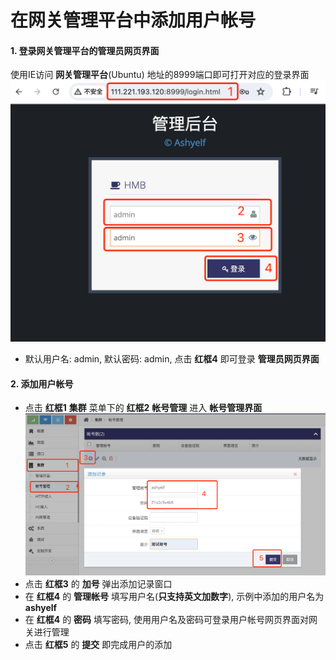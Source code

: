 

# 在网关管理平台中添加用户帐号

#### 1. 登录网关管理平台的管理员网页界面

使用IE访问 **网关管理平台**(Ubuntu) 地址的8999端口即可打开对应的登录界面   
![avatar](./admin_login_cn.jpg)   
- 默认用户名: admin, 默认密码: admin, 点击 **红框4** 即可登录 **管理员网页界面**    

#### 2. 添加用户帐号

- 点击 **红框1** **集群** 菜单下的 **红框2** **帐号管理** 进入 **帐号管理界面**    
![avatar](./user_add_cn.jpg)   
- 点击 **红框3** 的 **加号** 弹出添加记录窗口   
- 在 **红框4** 的 **管理帐号** 填写用户名(**只支持英文加数字**), 示例中添加的用户名为 **ashyelf**   
- 在 **红框4** 的 **密码** 填写密码, 使用用户名及密码可登录用户帐号网页界面对网关进行管理   
- 点击 **红框5** 的 **提交** 即完成用户的添加   





